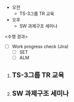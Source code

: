 - 오전
	- TS-3그룹 TR 교육
- 오후
	- SW 과제구조 세미나

<수행 경과>
- [ ] Work progress check (Jira)
	- [ ] SET
	- [ ] ALM

1. TS-3그룹 TR 교육
	- 

2. SW 과제구조 세미나
	- 